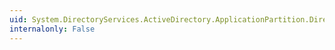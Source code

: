 ```yaml
---
uid: System.DirectoryServices.ActiveDirectory.ApplicationPartition.DirectoryServers
internalonly: False
---
```

